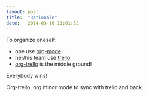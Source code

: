 ```yaml
---
layout: post
title:  "Rationale"
date:   2014-03-16 11:01:52
---
```


To organize oneself:

- one use [org-mode](http://orgmode.org/)
- her/his team use [trello](http://trello.com/)
- [org-trello](https://github.com/org-trello/org-trello) is the middle ground!

Everybody wins!

Org-trello, org minor mode to sync with trello and back.
